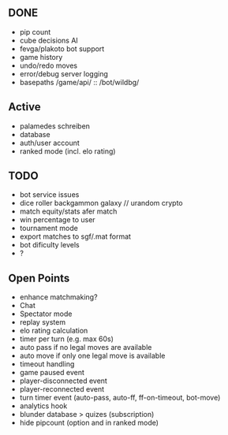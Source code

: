 ## DONE
- pip count
- cube decisions AI
- fevga/plakoto bot support
- game history
- undo/redo moves
- error/debug server logging
- basepaths /game/api/ :: /bot/wildbg/

## Active
- palamedes schreiben
- database
- auth/user account
- ranked mode (incl. elo rating)

## TODO 
- bot service issues
- dice roller backgammon galaxy // urandom crypto
- match equity/stats afer match
- win percentage to user
- tournament mode
- export matches to sgf/.mat format
- bot dificulty levels
- ?

## Open Points
- enhance matchmaking?
- Chat
- Spectator mode
- replay system
- elo rating calculation
- timer per turn (e.g. max 60s)
- auto pass if no legal moves are available
- auto move if only one legal move is available
- timeout handling
- game paused event
- player-disconnected event
- player-reconnected event
- turn timer event (auto-pass, auto-ff, ff-on-timeout, bot-move)
- analytics hook
- blunder database > quizes (subscription)
- hide pipcount (option and in ranked mode)
